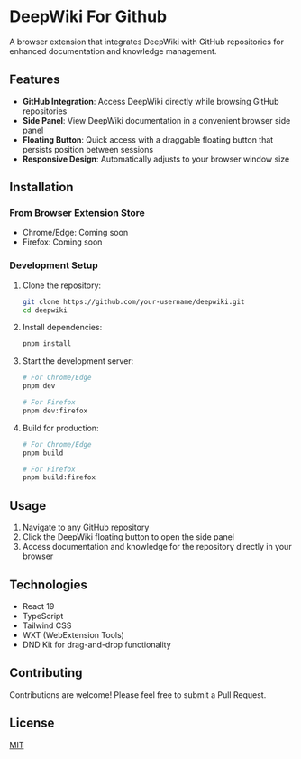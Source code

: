 # DeepWiki For Github

A browser extension that integrates DeepWiki with GitHub repositories for enhanced documentation and knowledge management.

## Features

- **GitHub Integration**: Access DeepWiki directly while browsing GitHub repositories
- **Side Panel**: View DeepWiki documentation in a convenient browser side panel
- **Floating Button**: Quick access with a draggable floating button that persists position between sessions
- **Responsive Design**: Automatically adjusts to your browser window size

## Installation

### From Browser Extension Store

- Chrome/Edge: Coming soon
- Firefox: Coming soon

### Development Setup

1. Clone the repository:
   ```bash
   git clone https://github.com/your-username/deepwiki.git
   cd deepwiki
   ```

2. Install dependencies:
   ```bash
   pnpm install
   ```

3. Start the development server:
   ```bash
   # For Chrome/Edge
   pnpm dev
   
   # For Firefox
   pnpm dev:firefox
   ```

4. Build for production:
   ```bash
   # For Chrome/Edge
   pnpm build
   
   # For Firefox
   pnpm build:firefox
   ```

## Usage

1. Navigate to any GitHub repository
2. Click the DeepWiki floating button to open the side panel
3. Access documentation and knowledge for the repository directly in your browser

## Technologies

- React 19
- TypeScript
- Tailwind CSS
- WXT (WebExtension Tools)
- DND Kit for drag-and-drop functionality

## Contributing

Contributions are welcome! Please feel free to submit a Pull Request.

## License

[MIT](LICENSE)


